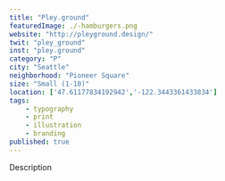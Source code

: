```yaml
---
title: "Pley.ground"
featuredImage: ./-hamburgers.png
website: "http://pleyground.design/"
twit: "pley_ground"
inst: "pley.ground"
category: "P"
city: "Seattle"
neighborhood: "Pioneer Square"
size: "Small (1-10)"
location: ['47.61177834192942','-122.3443361433834']
tags:
    - typography
    - print
    - illustration
    - branding
published: true
---
```


Description
